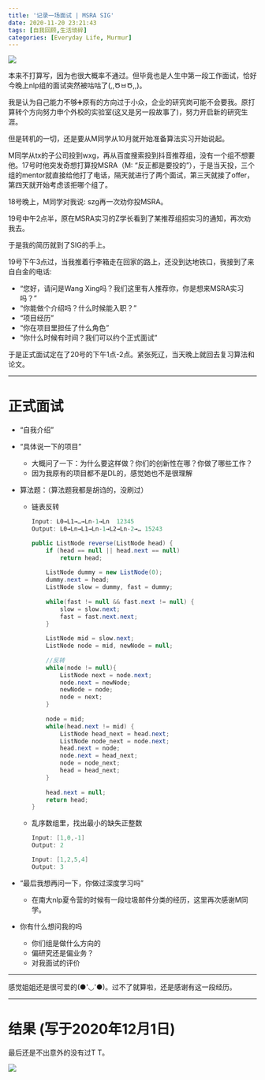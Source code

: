 ```yaml
---
title: '记录一场面试 | MSRA SIG'
date: 2020-11-20 23:21:43
tags: [自我回顾,生活琐碎]
categories: [Everyday Life, Murmur]
---
```

![](https://xtopia-1258297046.cos.ap-shanghai.myqcloud.com/1.png)

本来不打算写，因为也很大概率不通过。但毕竟也是人生中第一段工作面试，恰好今晚上nlp组的面试突然被咕咕了(,,ԾㅂԾ,,)。
<!--more-->

我是认为自己能力不够➕原有的方向过于小众，企业的研究岗可能不会要我。原打算转个方向努力申个外校的实验室(这又是另一段故事了)，努力开启新的研究生涯。

但是转机的一切，还是要从M同学从10月就开始准备算法实习开始说起。

M同学从tx的子公司投到wxg，再从百度搜索投到抖音推荐组，没有一个组不想要他。17号时他突发奇想打算投MSRA（M: “反正都是要投的”），于是当天投，三个组的mentor就直接给他打了电话，隔天就进行了两个面试，第三天就接了offer，第四天就开始考虑该拒哪个组了。

18号晚上，M同学对我说: szg再一次劝你投MSRA。

19号中午2点半，原在MSRA实习的Z学长看到了某推荐组招实习的通知，再次劝我去。

于是我的简历就到了SIG的手上。

19号下午3点过，当我推着行李箱走在回家的路上，还没到达地铁口，我接到了来自白金的电话:

- “您好，请问是Wang Xing吗？我们这里有人推荐你，你是想来MSRA实习吗？”
- “你能做个介绍吗？什么时候能入职？”
- “项目经历”
- “你在项目里担任了什么角色”
- “你什么时候有时间？我们可以约个正式面试”

于是正式面试定在了20号的下午1点-2点。紧张死辽，当天晚上就回去复习算法和论文。

---

# 正式面试

- “自我介绍”
- “具体说一下的项目”
    - 大概问了一下：为什么要这样做？你们的创新性在哪？你做了哪些工作？
    - 因为我原有的项目都不是DL的，感觉她也不是很理解
- 算法题：（算法题我都是胡诌的，没刷过）
    - 链表反转
        ```java
        Input: L0→L1→…→Ln-1→Ln  12345
        Output: L0→Ln→L1→Ln-1→L2→Ln-2→… 15243

        public ListNode reverse(ListNode head) {
            if (head == null || head.next == null)
                return head;
            
            ListNode dummy = new ListNode(0);
            dummy.next = head;
            ListNode slow = dummy, fast = dummy;
            
            while(fast != null && fast.next != null) {
                slow = slow.next;
                fast = fast.next.next;
            }
            
            ListNode mid = slow.next;
            ListNode node = mid, newNode = null;
            
            //反转
            while(node != null){
                ListNode next = node.next;
                node.next = newNode;
                newNode = node;
                node = next;
            }
            
            node = mid;
            while(head.next != mid) {
                ListNode head_next = head.next;
                ListNode node_next = node.next;
                head.next = node;
                node.next = head_next;
                node = node_next;
                head = head_next;
            }
            
            head.next = null;
            return head;
        }
        ```

    - 乱序数组里，找出最小的缺失正整数

        ```java
        Input: [1,0,-1]
        Output: 2

        Input: [1,2,5,4]
        Output: 3
        ```

- “最后我想再问一下，你做过深度学习吗”
    - 在南大nlp夏令营的时候有一段垃圾邮件分类的经历，这里再次感谢M同学。
- 你有什么想问我的吗
    - 你们组是做什么方向的
    - 偏研究还是偏业务？
    - 对我面试的评价

---

感觉姐姐还是很可爱的(●'◡'●)。过不了就算啦，还是感谢有这一段经历。

---

# 结果 (写于2020年12月1日)

最后还是不出意外的没有过T T。

![](https://xtopia-1258297046.cos.ap-shanghai.myqcloud.com/B59E4483759CED4581FBA3F2D0DCDDDB.png)
